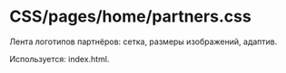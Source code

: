 # CSS/pages/home/partners.css
Лента логотипов партнёров: сетка, размеры изображений, адаптив.

Используется: index.html. 